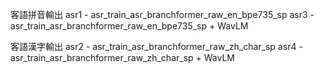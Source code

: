 客語拼音輸出
asr1 - asr_train_asr_branchformer_raw_en_bpe735_sp
asr3 - asr_train_asr_branchformer_raw_en_bpe735_sp + WavLM

客語漢字輸出
asr2 - asr_train_asr_branchformer_raw_zh_char_sp
asr4 - asr_train_asr_branchformer_raw_zh_char_sp + WavLM
